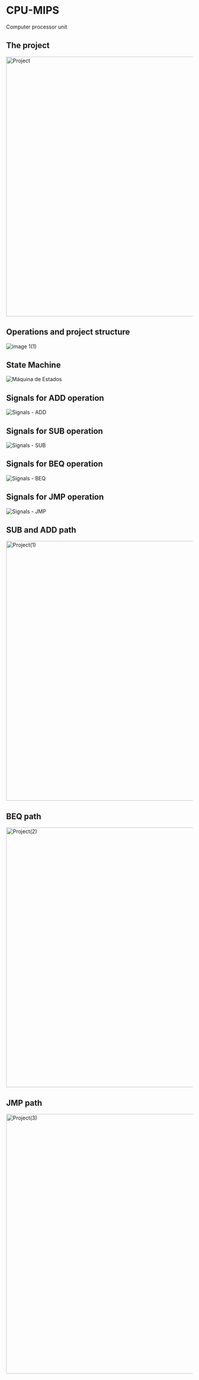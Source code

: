# CPU-MIPS
Computer processor unit 

## The project

<img width="699" alt="Project" src="https://user-images.githubusercontent.com/62015303/192603416-2e2da6d6-03ad-4aa4-b26f-561cc46ef51e.png">

## Operations and project structure

![image 1(1)](https://user-images.githubusercontent.com/62015303/192603921-70409a9d-d7e0-4fa2-92fb-5c9e3f29b629.png)


## State Machine

![Máquina de Estados](https://user-images.githubusercontent.com/62015303/192603578-37452aca-8809-4522-9de1-ab42dfec001b.png)

## Signals for ADD operation

![Signals - ADD](https://user-images.githubusercontent.com/62015303/192604082-c7c7924e-e2fd-413a-8fd4-2b4a1ad330dd.png)

## Signals for SUB operation

![Signals - SUB](https://user-images.githubusercontent.com/62015303/192604188-0b0a144f-97ce-4eb2-be47-90e3ac5f4953.png)

## Signals for BEQ operation

![Signals - BEQ](https://user-images.githubusercontent.com/62015303/192604606-0cc5a8b4-e53a-46b9-b102-15afcae767e0.png)

## Signals for JMP operation

![Signals - JMP](https://user-images.githubusercontent.com/62015303/192604790-c7e78921-c7a7-4e15-bfc6-b9d40e80e2ee.png)

## SUB and ADD path

<img width="699" alt="Project(1)" src="https://user-images.githubusercontent.com/62015303/192604948-cfbf180d-14bb-4e4a-bb52-9d97bc6fb7b2.png">

## BEQ path

<img width="699" alt="Project(2)" src="https://user-images.githubusercontent.com/62015303/192605358-5f942d39-74b9-4ef0-819d-01ed6b80bb52.png">

## JMP path

<img width="699" alt="Project(3)" src="https://user-images.githubusercontent.com/62015303/192605464-2896707f-d8a9-4e42-87e5-4de71d3f6172.png">

